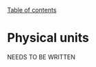 [Table of contents](https://petrkryslucsd.github.io/FinEtools.jl)

# Physical units

NEEDS TO BE WRITTEN